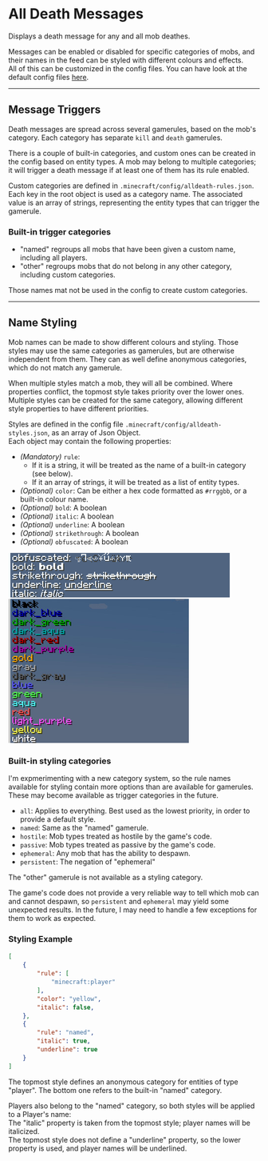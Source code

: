 # All Death Messages

Displays a death message for any and all mob deathes.

Messages can be enabled or disabled for specific categories of mobs, and their names in the feed can be styled with different colours and effects.  
All of this can be customized in the config files. You can have look at the default config files [here](https://github.com/Estecka/mc-ALL-Death-Messages/tree/HEAD/src/main/resources/config).

----

## Message Triggers
Death messages are spread across several gamerules, based on the mob's category. Each category has separate `kill` and `death` gamerules.

There is a couple of built-in categories, and custom ones can be created in the config based on entity types.
A mob may belong to multiple categories; it will trigger a death message if at least one of them has its rule enabled.

Custom categories are defined in `.minecraft/config/alldeath-rules.json`.  
Each key in the root object is used as a category name. The associated value is an array of strings, representing the entity types that can trigger the gamerule.

### Built-in trigger categories
- "named" regroups all mobs that have been given a custom name, including all players.
- "other" regroups mobs that do not belong in any other category, including custom categories.

Those names mat not be used in the config to create custom categories.

----

## Name Styling

Mob names can be made to show different colours and styling. Those styles may use the same categories as gamerules, but are otherwise independent from them. They can as well define anonymous categories, which do not match any gamerule.

When multiple styles match a mob, they will all be combined. Where properties conflict, the topmost style takes priority over the lower ones.  
Multiple styles can be created for the same category, allowing different style properties to have different priorities.


Styles are defined in the config file `.minecraft/config/alldeath-styles.json`, as an array of Json Object.  
Each object may contain the following properties:
- _(Mandatory)_ `rule`:  
	- If it is a string, it will be treated as the name of a built-in category (see below).   
	- If it an array of strings, it will be treated as a list of entity types.
- _(Optional)_ `color`: Can be either a hex code formatted as `#rrggbb`, or a built-in colour name.
- _(Optional)_ `bold`: A boolean
- _(Optional)_ `italic`: A boolean
- _(Optional)_ `underline`: A boolean
- _(Optional)_ `strikethrough`: A boolean
- _(Optional)_ `obfuscated`: A boolean

![Styles](./doc/Style.gif)  
![Colour Names](./doc/Colours.jpg)

### Built-in styling categories
I'm expmerimenting with a new category system, so the rule names available for styling contain more options than are available for gamerules.   
These may become available as trigger categories in the future.
- `all`: Applies to everything. Best used as the lowest priority, in order to provide a default style.
- `named`: Same as the "named" gamerule.
- `hostile`: Mob types treated as hostile by the game's code.
- `passive`: Mob types treated as passive by the game's code.
- `ephemeral`: Any mob that has the ability to despawn.
- `persistent`: The negation of "ephemeral"  

The "other" gamerule is not available as a styling category.

The game's code does not provide a very reliable way to tell which mob can and cannot despawn, so `persistent` and `ephemeral` may yield some unexpected results. In the future, I may need to handle a few exceptions for them to work as expected.

### Styling Example
```json
[
	{
		"rule": [
			"minecraft:player"
		],
		"color": "yellow",
		"italic": false,
	},
	{
		"rule": "named",
		"italic": true,
		"underline": true
	}
]
```

The topmost style defines an anonymous category for entities of type "player". The bottom one refers to the built-in "named" category.

Players also belong to the "named" category, so both styles will be applied to a Player's name:  
The "italic" property is taken from the topmost style; player names will be italicized.  
The topmost style does not define a "underline" property, so the lower property is used, and player names will be underlined.
